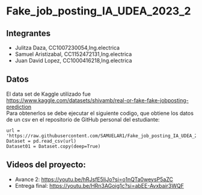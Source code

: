 # Fake_job_posting_IA_UDEA_2023_2

## Integrantes
- Julitza Daza, CC1007230054,Ing.electrica
- Samuel Aristizabal, CC1152472131,Ing.electrica
- Juan David Lopez, CC1000416218,Ing.electrica

## Datos
  El data set de Kaggle utilizado fue  https://www.kaggle.com/datasets/shivamb/real-or-fake-fake-jobposting-prediction  
  Para obtenerlos se debe ejecutar el siguiente codigo, que obtiene los datos de un csv en el repositorio de GitHub personal del estudiante:
  
    url = 'https://raw.githubusercontent.com/SAMUELAR1/Fake_job_posting_IA_UDEA_2023_2/main/fake_job_postings.csv'
    Dataset = pd.read_csv(url)  
    Dataset01 = Dataset.copy(deep=True)
 

## Videos del proyecto:
- Avance 2: https://youtu.be/hRJsfE5IjJo?si=o1nQTa0weysP5aZC
- Entrega final: https://youtu.be/HRn3AGoig1c?si=abEE-Avxbair3WQF
